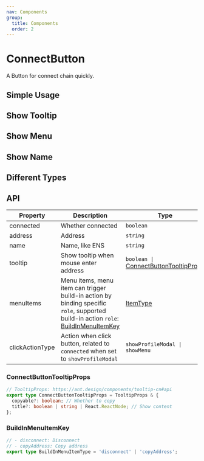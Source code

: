 ```yaml
---
nav: Components
group:
  title: Components
  order: 2
---
```


# ConnectButton

A Button for connect chain quickly.

## Simple Usage

<code src="./demos/simple.tsx"></code>

## Show Tooltip

<code src="./demos/tooltip.tsx"></code>

## Show Menu

<code src="./demos/menu.tsx"></code>

## Show Name

<code src="./demos/name.tsx"></code>

## Different Types

<code src="./demos/type.tsx"></code>

## API

| Property | Description | Type | Default | Version |
| --- | --- | --- | --- | --- |
| connected | Whether connected | `boolean` | - | - |
| address | Address | `string` | - | - |
| name | Name, like ENS | `string` | - | - |
| tooltip | Show tooltip when mouse enter address | `boolean \|` [ConnectButtonTooltipProps](#connectbuttontooltipprops) | `true`, will display address by default | - |
| menuItems | Menu items, menu item can trigger build-in action by binding specific `role`, supported build-in action `role`: [BuildInMenuItemKey](#buildinmenuitemkey) | [ItemType](https://ant-design.antgroup.com/components/menu-cn#itemtype) | - | - |
| clickActionType | Action when click button, related to `connected` when set to `showProfileModal` | `showProfileModal \| showMenu` | `showProfileModal` | - |

### ConnectButtonTooltipProps

```ts
// TooltipProps: https://ant.design/components/tooltip-cn#api
export type ConnectButtonTooltipProps = TooltipProps & {
  copyable?: boolean; // Whether to copy
  title?: boolean | string | React.ReactNode; // Show content
};
```

### BuildInMenuItemKey

```ts
// - disconnect: Disconnect
// - copyAddress: Copy address
export type BuildInMenuItemType = 'disconnect' | 'copyAddress';
```
